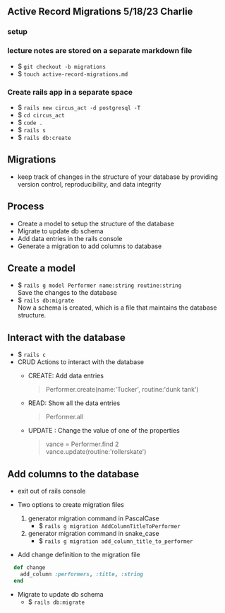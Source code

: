 ## Active Record Migrations 5/18/23 Charlie

### setup
### lecture notes are stored on a separate markdown file
- $ `git checkout -b migrations`
- $ `touch active-record-migrations.md`

### Create rails app in a separate space
- $ `rails new circus_act -d postgresql -T`
- $ `cd circus_act`
- $ `code .`
- $ `rails s`
- $ `rails db:create`

## Migrations
- keep track of changes in the structure of your database by providing version control, reproducibility, and data integrity

## Process
- Create a model to setup the structure of the database
- Migrate to update db schema
- Add data entries in the rails console
- Generate a migration to add columns to database

## Create a model
- $ `rails g model Performer name:string routine:string`  
Save the changes to the database
- $ `rails db:migrate`  
Now a schema is created, which is a file that maintains the database structure.

## Interact with the database
- $ `rails c`
- CRUD Actions to interact with the database
  - CREATE: Add data entries  
    > Performer.create(name:'Tucker', routine:'dunk tank')

  - READ: Show all the data entries  
    > Performer.all

  - UPDATE : Change the value of one of the properties  
    > vance = Performer.find 2  
    > vance.update(routine:'rollerskate')

## Add columns to the database
- exit out of rails console
- Two options to create migration files
  1. generator migration command in PascalCase
      - $ `rails g migration AddColumnTitleToPerformer`  
  2. generator migration command in snake_case
      - $ `rails g migration add_column_title_to_performer`

- Add change definition to the migration file
```rb
  def change
    add_column :performers, :title, :string
  end
```
- Migrate to update db schema
  - $ `rails db:migrate`
